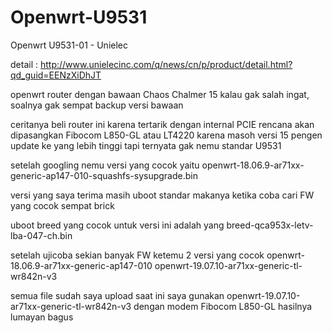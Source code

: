 # Openwrt-U9531
Openwrt U9531-01 - Unielec

detail : http://www.unielecinc.com/q/news/cn/p/product/detail.html?qd_guid=EENzXiDhJT

openwrt router dengan bawaan Chaos Chalmer 15
kalau gak salah ingat, soalnya gak sempat backup versi bawaan

ceritanya beli router ini karena tertarik dengan internal PCIE 
rencana akan dipasangkan Fibocom L850-GL atau LT4220
karena masoh versi 15 pengen update ke yang lebih tinggi
tapi ternyata gak nemu standar U9531

setelah googling nemu versi yang cocok yaitu
openwrt-18.06.9-ar71xx-generic-ap147-010-squashfs-sysupgrade.bin

versi yang saya terima masih uboot standar
makanya ketika coba cari FW yang cocok sempat brick

uboot breed yang cocok untuk versi ini adalah yang breed-qca953x-letv-lba-047-ch.bin

setelah ujicoba sekian banyak FW ketemu 2 versi yang cocok
openwrt-18.06.9-ar71xx-generic-ap147-010
openwrt-19.07.10-ar71xx-generic-tl-wr842n-v3

semua file sudah saya upload
saat ini saya gunakan openwrt-19.07.10-ar71xx-generic-tl-wr842n-v3 dengan modem Fibocom L850-GL
hasilnya lumayan bagus 
